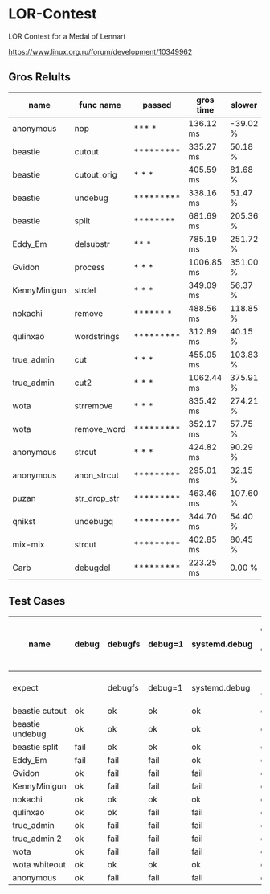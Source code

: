 LOR-Contest
===========

LOR Contest for a Medal of Lennart

https://www.linux.org.ru/forum/development/10349962

Gros Relults
----

name            | func name       | passed    | gros time   | slower      
---             | ---             | ---       | ---         | ---         
anonymous       | nop             |  ***  *   |   136.12 ms |    -39.02 % 
beastie         | cutout          | ********* |   335.27 ms |     50.18 % 
beastie         | cutout_orig     | *   * *   |   405.59 ms |     81.68 % 
beastie         | undebug         | ********* |   338.16 ms |     51.47 % 
beastie         | split           |  ******** |   681.69 ms |    205.36 % 
Eddy_Em         | delsubstr       |    ** *   |   785.19 ms |    251.72 % 
Gvidon          | process         | *   * *   |  1006.85 ms |    351.00 % 
KennyMinigun    | strdel          | *   * *   |   349.09 ms |     56.37 % 
nokachi         | remove          | ****** *  |   488.56 ms |    118.85 % 
qulinxao        | wordstrings     | ********* |   312.89 ms |     40.15 % 
true_admin      | cut             | *   * *   |   455.05 ms |    103.83 % 
true_admin      | cut2            | *   * *   |  1062.44 ms |    375.91 % 
wota            | strremove       | *   * *   |   835.42 ms |    274.21 % 
wota            | remove_word     | ********* |   352.17 ms |     57.75 % 
anonymous       | strcut          | *   * *   |   424.82 ms |     90.29 % 
anonymous       | anon_strcut     | ********* |   295.01 ms |     32.15 % 
puzan           | str_drop_str    | ********* |   463.46 ms |    107.60 % 
qnikst          | undebugq        | ********* |   344.70 ms |     54.40 % 
mix-mix         | strcut          | ********* |   402.85 ms |     80.45 % 
Carb            | debugdel        | ********* |   223.25 ms |      0.00 % 

Test Cases
----------

name | debug | debugfs | debug=1 | systemd.debug | debug 123 debug 456 | debug debugfs debug debug=1 systemd.debug debug
---- | ---- | ---- | ---- | ---- | ---- | ----
expect | | debugfs | debug=1 | systemd.debug | 123 456 | debugfs debug=1 systemd.debug
beastie cutout  | ok   | ok   | ok   | ok   | ok   | ok
beastie undebug | ok   | ok   | ok   | ok   | ok   | ok
beastie split   | fail | ok   | ok   | ok   | ok   | ok
Eddy_Em         | fail | fail | fail | ok   | ok   | fail
Gvidon          | ok   | fail | fail | fail | ok   | fail
KennyMinigun    | ok   | fail | fail | fail | ok   | fail
nokachi         | ok   | ok   | ok   | ok   | ok   | ok
qulinxao        | ok   | ok   | fail | fail | ok   | fail
true_admin      | ok   | fail | fail | fail | ok   | fail
true_admin 2    | ok   | fail | fail | fail | ok   | fail
wota            | ok   | fail | fail | fail | ok   | fail
wota whiteout   | ok   | ok   | ok   | ok   | ok   | ok
anonymous       | ok   | fail | fail | fail | ok   | fail
